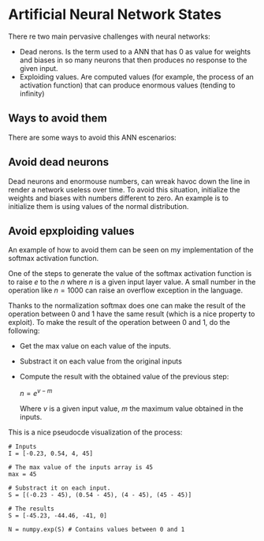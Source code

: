 # Artificial Neural Network States

There re two main pervasive challenges with neural networks: 

- Dead nerons. Is the term used to a ANN that has 0 as value for weights and biases in so many neurons that then produces no response to the given input.
- Exploiding values. Are computed values (for example, the process of an activation function) that can produce enormous values (tending to infinity)

## Ways to avoid them

There are some ways to avoid this ANN escenarios:

## Avoid dead neurons

Dead neurons and enormouse numbers, can wreak havoc down the line in render a network useless over time. To avoid this situation, initialize the weights and biases with numbers different to zero. An example is to initialize them is using values of the normal distribution.

## Avoid epxploiding values

An example of how to avoid them can be seen on my implementation of the softmax activation function.

One of the steps to generate the value of the softmax activation function is to raise $e$ to the $n$ where $n$ is a given input layer value. A small number in the operation like $n=1000$ can raise an overflow exception in the language.

Thanks to the normalization softmax does one can make the result of the operation between 0 and 1 have the same result (which is a nice property to exploit). To make the result of the operation between 0 and 1, do the following:

- Get the max value on each value of the inputs.
- Substract it on each value from the original inputs
- Compute the result with the obtained value of the previous step:

    $n = e^{v - m}$

  Where $v$ is a given input value, $m$ the maximum value obtained in the inputs.


This is a nice pseudocde visualization of the process:
```
# Inputs
I = [-0.23, 0.54, 4, 45]

# The max value of the inputs array is 45
max = 45

# Substract it on each input.
S = [(-0.23 - 45), (0.54 - 45), (4 - 45), (45 - 45)]

# The results
S = [-45.23, -44.46, -41, 0]

N = numpy.exp(S) # Contains values between 0 and 1
```

